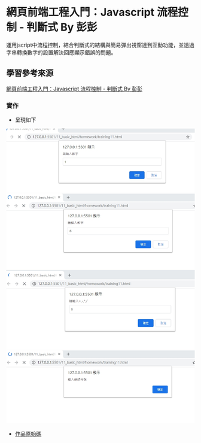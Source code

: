 # 網頁前端工程入門：Javascript 流程控制 - 判斷式 By 彭彭

運用jscript中流程控制，結合判斷式的結構與簡易彈出視窗達到互動功能，並透過字串轉換數字的設置解決回應顯示錯誤的問題。

## 學習參考來源

[網頁前端工程入門：Javascript 流程控制 - 判斷式 By 彭彭](https://www.youtube.com/watch?v=LIgMGq0YRPE&list=PL-g0fdC5RMbpqZ0bmvJTgVTS4tS3txRVp&index=11)

### 實作

- 呈現如下

![作品](/11_basic_html/images/1598261970384.jpg)
![作品](/11_basic_html/images/1598262030947.jpg)
![作品](/11_basic_html/images/1598262049881.jpg)
![作品](/11_basic_html/images/1598262058928.jpg)

- [作品原始碼](/11_basic_html/homework/training11.html)

